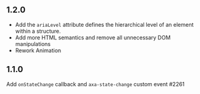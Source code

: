 ## 1.2.0

- Add the `ariaLevel` attribute defines the hierarchical level of an element within a structure.
- Add more HTML semantics and remove all unnecessary DOM manipulations
- Rework Animation

## 1.1.0

Add `onStateChange` callback and `axa-state-change` custom event #2261
